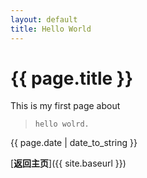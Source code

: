 ```yaml
---
layout: default  
title: Hello World  
---
```


# {{ page.title }}
This is my first page about  
>     hello wolrd.  

{{ page.date | date_to_string }}  

[**返回主页**]({{ site.baseurl }})  
